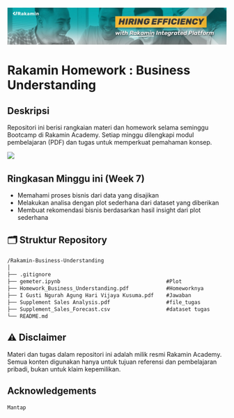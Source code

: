 [![banner1](rakaminacademy_cover.jpg)](https://www.rakamin.com/)

# Rakamin Homework : Business Understanding

## Deskripsi

Repositori ini berisi rangkaian materi dan homework selama seminggu Bootcamp di Rakamin Academy. Setiap minggu dilengkapi modul pembelajaran (PDF) dan tugas untuk memperkuat pemahaman konsep.

<img src="https://user-images.githubusercontent.com/74038190/212284100-561aa473-3905-4a80-b561-0d28506553ee.gif" width="900">

## Ringkasan Minggu ini (Week 7)
- Memahami proses bisnis dari data yang disajikan
- Melakukan analisa dengan plot sederhana dari dataset yang diberikan
- Membuat rekomendasi bisnis berdasarkan hasil insight dari plot sederhana

## 🗂️ Struktur Repository

```
/Rakamin-Business-Understanding
│
├── .gitignore
├── gemeter.ipynb                                  #Plot
├── Homework_Business_Understanding.pdf            #Homeworknya
├── I Gusti Ngurah Agung Hari Vijaya Kusuma.pdf    #Jawaban
├── Supplement Sales Analysis.pdf                  #file_tugas
├── Supplement_Sales_Forecast.csv                  #dataset tugas
└── README.md
```
## ⚠️ Disclaimer

Materi dan tugas dalam repositori ini adalah milik resmi Rakamin Academy. Semua konten digunakan hanya untuk tujuan referensi dan pembelajaran pribadi, bukan untuk klaim kepemilikan.


## Acknowledgements

```
Mantap
```

